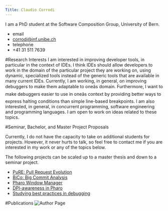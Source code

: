 ```yaml
---
Title: Claudio Corrodi
---
```


I am a PhD student at the Software Composition Group, University of Bern.

-  email
-  corrodi@inf.unibe.ch
-  telephone
- \+41 31 511 7639

#Research Interests
I am interested in improving developer tools, in particular in the context of IDEs. I think IDEs should allow developers to work in the domain of the particular project they are working on, using dynamic, specialized tools instead of the generic tools that are available in many current IDEs. Currently, I am working, in general, on improving debuggers to make them adaptable to oneâs domain. Furthermore, I want to make debuggers easier to use in oneâs context by providing better ways to express halting conditions than simple line-based breakpoints.
I am also interested, in general, in concurrent programming, software engineering and programming languages. I am open to work on ideas related to these topics. 

#Seminar, Bachelor, and Master Project Proposals

Currently, I do not have the capacity to take on additional students for projects.
However, it never hurts to talk, so feel free to contact me if you are interested in my work or any of the topics below.

The following projects can be scaled up to a master thesis and down to a seminar project.

-  [PuRE: Pull Request Evolution](%base_url%/wiki/projects/mastersbachelorsprojects/obsolete/PuRE)
-  [BiCo: Big Commit Analysis](%base_url%/wiki/projects/mastersbachelorsprojects/BiCo)
-  [Pharo Window Manager](%base_url%/wiki/projects/mastersbachelorsprojects/pharo-wm)
-  [DPI-awareness in Pharo](%base_url%/wiki/projects/mastersbachelorsprojects/pharo-dpi-awareness)
-  [Studying best practices in debugging](%base_url%/wiki/projects/mastersbachelorsprojects/debugging-best-practices)


#Publications
![Author Page](%base_url%/scgbib/author)
